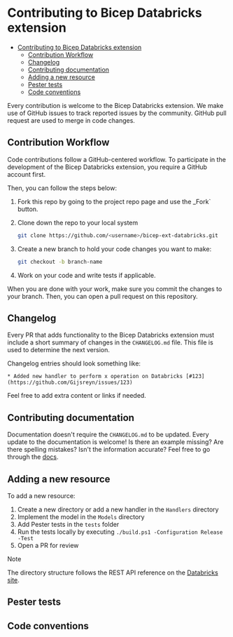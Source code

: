 # Contributing to Bicep Databricks extension

<!-- markdownlint-disable MD007 -->
- [Contributing to Bicep Databricks extension](#contributing-to-bicep-databricks-extension)
  - [Contribution Workflow](#contribution-workflow)
  - [Changelog](#changelog)
  - [Contributing documentation](#contributing-documentation)
  - [Adding a new resource](#adding-a-new-resource)
  - [Pester tests](#pester-tests)
  - [Code conventions](#code-conventions)

Every contribution is welcome to the Bicep Databricks extension.
We make use of GitHub issues to track reported issues by the community.
GitHub pull request are used to merge in code changes.

## Contribution Workflow

Code contributions follow a GitHub-centered workflow. To participate in
the development of the Bicep Databricks extension, you require a GitHub account first.

Then, you can follow the steps below:

1. Fork this repo by going to the project repo page and use the _Fork` button.
2. Clone down the repo to your local system

    ```bash
    git clone https://github.com/<username>/bicep-ext-databricks.git
    ```

3. Create a new branch to hold your code changes you want to make:

    ```bash
    git checkout -b branch-name
    ```

4. Work on your code and write tests if applicable.

When you are done with your work, make sure you commit the changes to
your branch. Then, you can open a pull request on this repository.

## Changelog

Every PR that adds functionality to the Bicep Databricks extension must
include a short summary of changes in the `CHANGELOG.md` file. This file
is used to determine the next version.

Changelog entries should look something like:

```plaintext
* Added new handler to perform x operation on Databricks [#123](https://github.com/Gijsreyn/issues/123)
```

Feel free to add extra content or links if needed.

## Contributing documentation

Documentation doesn't require the `CHANGELOG.md` to be updated. Every update
to the documentation is welcome! Is there an example missing? Are there spelling
mistakes? Isn't the information accurate? Feel free to go through the [docs][00].

## Adding a new resource

To add a new resource:

1. Create a new directory or add a new handler in the `Handlers` directory
2. Implement the model in the `Models` directory
3. Add Pester tests in the `tests` folder
4. Run the tests locally by executing `./build.ps1 -Configuration Release -Test`
5. Open a PR for review

> [!NOTE]
> The directory structure follows the REST API reference on the [Databricks site][01].

## Pester tests

<!-- TODO: Write about tests -->

## Code conventions

<!-- TODO: Write about conventions -->

<!-- Link reference definitions -->
[00]: ./docs/index.md
[01]: https://docs.databricks.com/api/azure/workspace/introduction